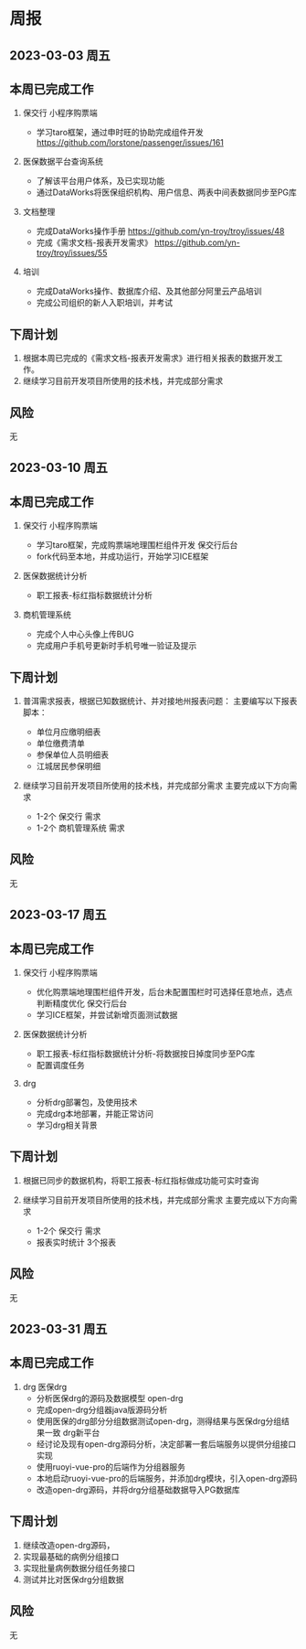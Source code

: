 # 周报

## 2023-03-03 周五

## 本周已完成工作

1. 保交行 小程序购票端
   - 学习taro框架，通过申时旺的协助完成组件开发
   https://github.com/lorstone/passenger/issues/161
   
2. 医保数据平台查询系统 
   - 了解该平台用户体系，及已实现功能
   - 通过DataWorks将医保组织机构、用户信息、两表中间表数据同步至PG库
   
3. 文档整理
   - 完成DataWorks操作手册
   https://github.com/yn-troy/troy/issues/48
   - 完成《需求文档-报表开发需求》
   https://github.com/yn-troy/troy/issues/55
   
4. 培训
   - 完成DataWorks操作、数据库介绍、及其他部分阿里云产品培训
   - 完成公司组织的新人入职培训，并考试
   
## 下周计划

1. 根据本周已完成的《需求文档-报表开发需求》进行相关报表的数据开发工作。
2. 继续学习目前开发项目所使用的技术栈，并完成部分需求

## 风险

无

## 2023-03-10 周五

## 本周已完成工作

1. 保交行 
小程序购票端
   - 学习taro框架，完成购票端地理围栏组件开发
保交行后台
   - fork代码至本地，并成功运行，开始学习ICE框架
 
2. 医保数据统计分析
   - 职工报表-标红指标数据统计分析
   
3. 商机管理系统
   - 完成个人中心头像上传BUG
   - 完成用户手机号更新时手机号唯一验证及提示
   
## 下周计划

1. 普洱需求报表，根据已知数据统计、并对接地州报表问题：
主要编写以下报表脚本：
   - 单位月应缴明细表
   - 单位缴费清单
   - 参保单位人员明细表
   - 江城居民参保明细

2. 继续学习目前开发项目所使用的技术栈，并完成部分需求
主要完成以下方向需求
   - 1-2个 保交行 需求
   - 1-2个 商机管理系统 需求

## 风险

无

## 2023-03-17 周五

## 本周已完成工作

1. 保交行 
小程序购票端
   - 优化购票端地理围栏组件开发，后台未配置围栏时可选择任意地点，选点判断精度优化
保交行后台
   - 学习ICE框架，并尝试新增页面测试数据
 
2. 医保数据统计分析
   - 职工报表-标红指标数据统计分析-将数据按日掉度同步至PG库
   - 配置调度任务
   
3. drg
   - 分析drg部署包，及使用技术 
   - 完成drg本地部署，并能正常访问
   - 学习drg相关背景
   
## 下周计划
1. 根据已同步的数据机构，将职工报表-标红指标做成功能可实时查询

2. 继续学习目前开发项目所使用的技术栈，并完成部分需求
主要完成以下方向需求
   - 1-2个 保交行 需求
   - 报表实时统计 3个报表


## 风险

无


## 2023-03-31 周五

## 本周已完成工作

1. drg 
医保drg
   - 分析医保drg的源码及数据模型
open-drg
   - 完成open-drg分组器java版源码分析
   - 使用医保的drg部分分组数据测试open-drg，测得结果与医保drg分组结果一致
drg新平台
   - 经讨论及现有open-drg源码分析，决定部署一套后端服务以提供分组接口实现
   - 使用ruoyi-vue-pro的后端作为分组器服务
   - 本地启动ruoyi-vue-pro的后端服务，并添加drg模块，引入open-drg源码
   - 改造open-drg源码，并将drg分组基础数据导入PG数据库
   
## 下周计划
1. 继续改造open-drg源码，
2. 实现最基础的病例分组接口
3. 实现批量病例数据分组任务接口
4. 测试并比对医保drg分组数据

## 风险

无
